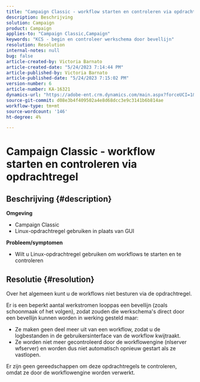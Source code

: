 ```yaml
---
title: "Campaign Classic - workflow starten en controleren via opdrachtregel"
description: Beschrijving
solution: Campaign
product: Campaign
applies-to: "Campaign Classic,Campaign"
keywords: "KCS - begin en controleer werkschema door bevellijn"
resolution: Resolution
internal-notes: null
bug: false
article-created-by: Victoria Barnato
article-created-date: "5/24/2023 7:14:44 PM"
article-published-by: Victoria Barnato
article-published-date: "5/24/2023 7:15:02 PM"
version-number: 6
article-number: KA-16321
dynamics-url: "https://adobe-ent.crm.dynamics.com/main.aspx?forceUCI=1&pagetype=entityrecord&etn=knowledgearticle&id=79b3a63a-67fa-ed11-8849-6045bd006b3d"
source-git-commit: d08e3b4f409502a4e8d68dcc3e9c3141b6b814ae
workflow-type: tm+mt
source-wordcount: '146'
ht-degree: 4%

---
```


# Campaign Classic - workflow starten en controleren via opdrachtregel

## Beschrijving {#description}

<b>Omgeving</b>
- Campaign Classic
- Linux-opdrachtregel gebruiken in plaats van GUI

<b>Probleem/symptomen</b>
- Wilt u Linux-opdrachtregel gebruiken om workflows te starten en te controleren



## Resolutie {#resolution}


Over het algemeen kunt u de workflows niet besturen via de opdrachtregel.

Er is een beperkt aantal werkstromen looppas een bevellijn (zoals schoonmaak of het volgen), zodat zouden die werkschema&#39;s direct door een bevellijn kunnen worden in werking gesteld maar:

- Ze maken geen deel meer uit van een workflow, zodat u de logbestanden in de gebruikersinterface van de workflow kwijtraakt.
- Ze worden niet meer gecontroleerd door de workflowengine (nlserver wfserver) en worden dus niet automatisch opnieuw gestart als ze vastlopen.


Er zijn geen gereedschappen om deze opdrachtregels te controleren, omdat ze door de workflowengine worden verwerkt.
